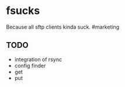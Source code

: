 # fsucks

Because all sftp clients kinda suck. #marketing

## TODO

* integration of rsync
* config finder
* get
* put


